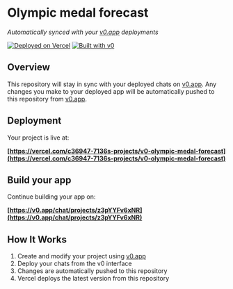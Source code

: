# Olympic medal forecast

*Automatically synced with your [v0.app](https://v0.app) deployments*

[![Deployed on Vercel](https://img.shields.io/badge/Deployed%20on-Vercel-black?style=for-the-badge&logo=vercel)](https://vercel.com/c36947-7136s-projects/v0-olympic-medal-forecast)
[![Built with v0](https://img.shields.io/badge/Built%20with-v0.app-black?style=for-the-badge)](https://v0.app/chat/projects/z3pYYFv6xNR)

## Overview

This repository will stay in sync with your deployed chats on [v0.app](https://v0.app).
Any changes you make to your deployed app will be automatically pushed to this repository from [v0.app](https://v0.app).

## Deployment

Your project is live at:

**[https://vercel.com/c36947-7136s-projects/v0-olympic-medal-forecast](https://vercel.com/c36947-7136s-projects/v0-olympic-medal-forecast)**

## Build your app

Continue building your app on:

**[https://v0.app/chat/projects/z3pYYFv6xNR](https://v0.app/chat/projects/z3pYYFv6xNR)**

## How It Works

1. Create and modify your project using [v0.app](https://v0.app)
2. Deploy your chats from the v0 interface
3. Changes are automatically pushed to this repository
4. Vercel deploys the latest version from this repository